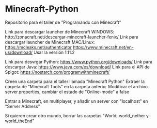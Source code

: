# Minecraft-Python
Repositorio para el taller de "Programando con Minecraft"

Link para descargar launcher de Minecraft WINDOWS: http://zonacraft.net/descargar-minecraft-launcher-fenix/
Link para descargar launcher de Minecraft MAC/Linux: https://mcleaks.net/authenticator https://www.minecraft.net/en-us/download/
Usar la versión 1.11.2

Link para desvrgar Python: https://www.python.org/downloads/
Link para descargar Java: https://www.java.com/es/download/
Link para el API de Spigot:  https://nostarch.com/programwithminecraft/

Creen una carpeta para el taller llamada "Minecraft Python"
Extraer la carpeta de "Minecraft Tools" en la carpeta anterior
Modificar el archivo server.properties, cambiar el estado de "Online-mode" a false

Entrar a Minecraft, en multiplayer, y añadir un server con "localhost" en "Server Address"

Si quieren crear otro mundo, borrar las carpetas "World, world_nether y world_theEnd"
